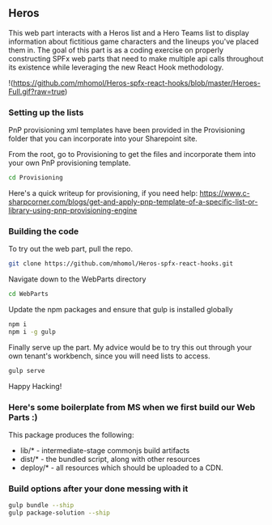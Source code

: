 ## Heros

This web part interacts with a Heros list and a Hero Teams list to display information about fictitious game characters and the lineups you've placed them in. The goal of this part is as a coding exercise on properly constructing SPFx web parts that need to make multiple api calls throughout its existence while leveraging the new React Hook methodology.

!(https://github.com/mhomol/Heros-spfx-react-hooks/blob/master/Heroes-Full.gif?raw=true)

### Setting up the lists

PnP provisioning xml templates have been provided in the Provisioning folder that you can incorporate into your Sharepoint site.

From the root, go to Provisioning to get the files and incorporate them into your own PnP provisioning template.

```bash
cd Provisioning
```

Here's a quick writeup for provisioning, if you need help: https://www.c-sharpcorner.com/blogs/get-and-apply-pnp-template-of-a-specific-list-or-library-using-pnp-provisioning-engine

### Building the code

To try out the web part, pull the repo.

```bash
git clone https://github.com/mhomol/Heros-spfx-react-hooks.git
```

Navigate down to the WebParts directory

```bash
cd WebParts
```

Update the npm packages and ensure that gulp is installed globally

```bash
npm i
npm i -g gulp
```

Finally serve up the part.  My advice would be to try this out through your own tenant's workbench, since you will need lists to access.

```bash
gulp serve
```

Happy Hacking!

### Here's some boilerplate from MS when we first build our Web Parts :)

This package produces the following:

- lib/\* - intermediate-stage commonjs build artifacts
- dist/\* - the bundled script, along with other resources
- deploy/\* - all resources which should be uploaded to a CDN.

### Build options after your done messing with it

```bash
gulp bundle --ship
gulp package-solution --ship
```
